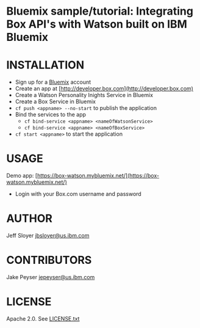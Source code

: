 Bluemix sample/tutorial: Integrating Box API's with Watson built on IBM Bluemix
===

INSTALLATION
===
* Sign up for a [Bluemix](http://bluemix.net) account
* Create an app at [http://developer.box.com](http://developer.box.com)
* Create a Watson Personality Inights Service in Bluemix
* Create a Box Service in Bluemix
* `cf push <appname> --no-start` to publish the application
* Bind the services to the app
  * `cf bind-service <appname> <nameOfWatsonService>`
  * `cf bind-service <appname> <nameOfBoxService>`
* `cf start <appname>` to start the application

USAGE
===
Demo app: [https://box-watson.mybluemix.net/](https://box-watson.mybluemix.net/)

* Login with your Box.com username and password

AUTHOR
===
Jeff Sloyer <jbsloyer@us.ibm.com>

CONTRIBUTORS
===
Jake Peyser <jepeyser@us.ibm.com>

LICENSE
===
Apache 2.0. See [LICENSE.txt](LICENSE.txt)
